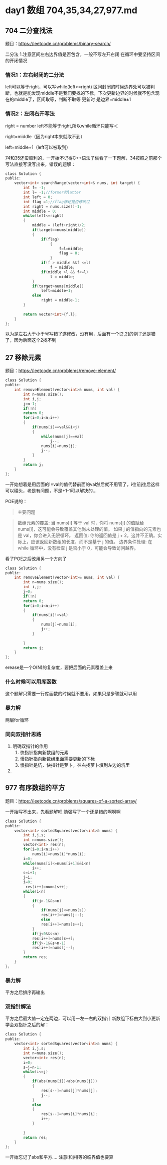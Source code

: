 # day1 数组 704,35,34,27,977.md
## 704 二分查找法
题目：https://leetcode.cn/problems/binary-search/

二分法
1.注意区间左右边界值是否包含，一般不写左开右闭
在循环中要坚持区间的开闭情况
### 情况1：左右封闭的二分法
left可以等于right，可以写while(left<=right)
区间封闭的时候边界处可以被判断，也就是能发现middle不是我们要找的下标，下次更新边界的时候就不包含现在的middle了，区间取等，判断不取等
更新时 是边界=middle±1
### 情况2：左闭右开写法
right = number
left不能等于right,所以while循环只能写＜

right=middle（因为right本来就取不到）

left=middle+1（left可以被取到）

74和35还蛮顺利的，一开始不记得C++语法了偷看了一下题解，34按照之前那个写法直接写没写出来，错误的题解：
```C
class Solution {
public:
    vector<int> searchRange(vector<int>& nums, int target) {
        int f= -1;
        int l= -1;//former和latter
        int left = 0;
        int flag =1;//flag标记是否修改过
        int right = nums.size()-1;
        int middle = 0;
        while(left<=right)
        {
            middle = (left+right)/2;
            if(target==nums[middle])
            {
                if(flag)
                    {
                        f=l=middle;
                        flag = 0;
                    }
                if(f > middle &&f <=l)
                    f = middle;
                if(middle >l && f<=l)
                    l = middle;
            }
            if(target>nums[middle])
                left=middle+1;
            else
                right = middle-1;
        }
        
        return vector<int>{f,l};
    }
};
```
以为是左右大于小于号写错了遂修改，没有用，后面有一个[2,2]的例子还是错了，因为后面这个2找不到


## 27 移除元素
题目：https://leetcode.cn/problems/remove-element/
```C
class Solution {
public:
    int removeElement(vector<int>& nums, int val) {
        int n=nums.size();
        int i,j;
        j=n-1;
        if(!n)
        return 0;
        for(i=0;i<n;i++)
        {
            if(nums[i]==val&&i<j)
            {
                while(nums[j]==val)
                    j--;
                nums[i]=nums[j];
                j--;
            }
        }
        return j;
    }
};
```
一开始想着是用后面的!=val的值代替前面的val然后就不用管了，i往前j往后这样可以碰头，老是有问题，不是+1-1可以解决的...

POE说的：

>主要问题

>数组元素的覆盖:
当 nums[i] 等于 val 时，你将 nums[j] 的值赋给 nums[i]，这可能会导致覆盖其他尚未处理的值。
如果 j 的值指向的元素也是 val，你会进入无限循环。
>返回值:
你的返回值是 j + 2，这并不正确。实际上，应该返回新数组的长度，而不是基于 j 的值。
>边界条件处理:
在 while 循环中，没有检查 j 是否小于 0，可能会导致访问越界。

看了POE之后改用另一个方向了
```C
class Solution {
public:
    int removeElement(vector<int>& nums, int val) {
        int n=nums.size();
        int i,j;
        j=0;
        if(!n)
        return 0;
        for(i=0;i<n;i++)
        {
            if(nums[i]!=val)
            {
                nums[j]=nums[i];
                j++;
            }
            
        }
        return j;
    }
};
```
erease是一个O(N)的复杂度，要把后面的元素覆盖上来
### 什么时候可以用库函数
这个题解只需要一行库函数的时候就不要用，如果只是步骤就可以用
### 暴力解
两层for循环
### 同向双指针思路
1. 明确双指针的作用
   1. 快指针指向新数组的元素
   2. 慢指针指向新数组里面需要更新的下标
   3. 慢指针是坑，快指针是萝卜，往右找萝卜填到左边的坑里
2. 
## 977 有序数组的平方
题目：https://leetcode.cn/problems/squares-of-a-sorted-array/

一开始写不出来，先看题解吧
勉强写了一个还是错的啊啊啊
```C
class Solution {
public:
    vector<int> sortedSquares(vector<int>& nums) {
        int i,j,s;
        int n=nums.size();
        vector<int> res(n);
        for(i=0;i<n;i++)
            nums[i]=nums[i]*nums[i];
        i=0;
        while(nums[i]<=nums[i+1]&&i<n)
            i++;
        s=i+1;
        j=i;
        i=0;
         res[i++]=nums[s++];
        while(i<n)
        {
            if(j>-1&&s<n)
            {
                if(nums[j]<=nums[s])
                res[i++]=nums[j--];
                else
                res[i++]=nums[s++];
            }
            if(j<0&&s<n)
            res[i++]=nums[s++];
            if(j>-1&&s>n-1)
            res[i++]=nums[j--];
        }
        return res;
    }
};
```
### 暴力解
平方之后排序再输出
### 双指针解法
平方之后最大值一定在两边，可以用一左一右的双指针
新数组下标由大到小更新
学会双指针之后的解：
```C
class Solution {
public:
    vector<int> sortedSquares(vector<int>& nums) {
        int i,j,s;
        int n=nums.size();
        vector<int> res(n);
        i=0;
        s=j=n-1;
        while(i<=j)
        {
            if(abs(nums[i])<abs(nums[j]))
            {
                res[s--]=nums[j]*nums[j];
                j--;
            }
            else
            {
                res[s--]=nums[i]*nums[i];
                i++;
            }
                
        }
        return res;
    }
};
```

一开始忘记了abs和平方....
注意i和j相等的临界值也要算